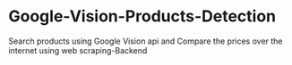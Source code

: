 # Google-Vision-Products-Detection
Search products using Google Vision api and Compare the prices over the internet using web scraping-Backend
